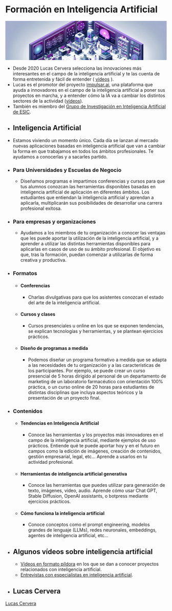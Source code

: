 # Formación en Inteligencia Artificial

![DALL·E 2024-05-30 12.55.28 - An isometric landscape of an artificial intelligence laboratory, predominately in shades of purple banner.png](../assets/ia_banner.png)

- Desde 2020 Lucas Cervera selecciona las innovaciones más interesantes en el campo de la inteligencia artificial y te las cuenta de forma entretenida y fácil de entender ( [vídeos](https://innteresante.com/#/pages/ia) ).
- Lucas es el promotor del proyecto [impulsar.ai](http://impulsar.ai), una plataforma que ayuda a innovadores en el campo de la inteligencia artificial a poner sus proyectos en marcha, y a entender cómo la IA va a cambiar los distintos sectores de la actividad ([vídeos](https://www.youtube.com/@impulsarai/videos)).
- También es miembro del [Grupo de Investigación en Inteligencia Artificial de ESIC](https://www.esic.edu/institucion/grupos-de-investigacion/iagas).
- ## Inteligencia Artificial
- Estamos viviendo un momento único. Cada día se lanzan al mercado nuevas aplicaciones basadas en inteligencia artificial que van a cambiar la forma en que trabajamos en todos los ámbitos profesionales. Te ayudamos a conocerlas y a sacarles partido.
- ### Para Universidades y Escuelas de Negocio
  - Diseñamos programas e impartimos conferencias y cursos para que tus alumnos conozcan las herramientas disponibles basadas en inteligencia artificial de aplicación en diferentes ámbitos. Los estudiantes que entiendan la inteligencia artificial y aprendan a aplicarla, multiplicarán sus posibilidades de desarrollar una carrera profesional exitosa.
- ### Para empresas y organizaciones
  - Ayudamos a los miembros de tu organización a conocer las ventajas que les puede aportar la utilización de la inteligencia artificial, y a aprender a utilizar las distintas herramientas disponibles para aplicarlas en casos de uso de su ámbito profesional. El objetivo es que, tras la formación, puedan comenzar a utilizarlas de forma creativa y productiva.
- ### Formatos
  - #### Conferencias
    - Charlas divulgativas para que los asistentes conozcan el estado del arte de la inteligencia artificial.
  - #### Cursos y clases
    - Cursos presenciales u online en los que se exponen tendencias, se explican tecnologías y herramientas, y se plantean ejercicios prácticos.
  - #### Diseño de programas a medida
    - Podemos diseñar un programa formativo a medida que se adapta a las necesidades de tu organización y a las características de los participantes. Por ejemplo, se puede crear un curso presencial de 5 horas dirigido al personal de un departamento de marketing de un laboratorio farmacéutico con orientación 100% práctica, o un curso online de 20 horas para estudiantes de distintas disciplinas que incluya aspectos teóricos y la presentación de un proyecto final.
- ### Contenidos
  - #### Tendencias en Inteligencia Artificial
    - Conoce las herramientas y los proyectos más innovadores en el campo de la inteligencia artificial, mediante ejemplos de uso prácticos. Entiende qué te puede aportar hoy y en el futuro en campos como la edición de imágenes, creación de contenidos, gestión empresarial, legal, etc… Aprende a usarlos en tu actividad profesional.
  - #### Herramientas de inteligencia artificial generativa
    - Conoce las herramientas que puedes utilizar para generación de texto, imágenes, vídeo, audio. Aprende cómo usar Chat GPT, Stable Diffusion, OpenAI assistants, o botpress mediante ejercicios prácticos.
  - #### Cómo funciona la inteligencia artificial
    - Conoce conceptos como el prompt engineering, modelos grandes de lenguaje (LLMs), redes neuronales, embeddings, agentes de inteligencia artificial, etc…
- ## Algunos vídeos sobre inteligencia artificial
  - [Vídeos en formato píldora](https://innteresante.com/#/pages/ia) en los que se dan a conocer proyectos relacionados con inteligencia artificial.
  - [Entrevistas con especialistas en inteligencia artificial](https://impulsar.ai/#/pages/videos).
- ## Lucas Cervera

[Lucas Cervera](sobre_mi.md#lucas ":include")
